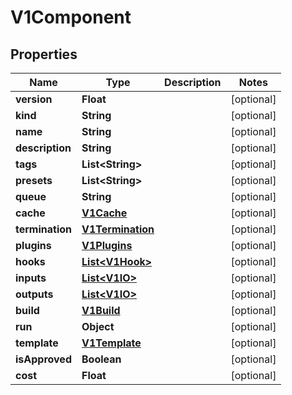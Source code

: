 

# V1Component


## Properties

| Name | Type | Description | Notes |
|------------ | ------------- | ------------- | -------------|
|**version** | **Float** |  |  [optional] |
|**kind** | **String** |  |  [optional] |
|**name** | **String** |  |  [optional] |
|**description** | **String** |  |  [optional] |
|**tags** | **List&lt;String&gt;** |  |  [optional] |
|**presets** | **List&lt;String&gt;** |  |  [optional] |
|**queue** | **String** |  |  [optional] |
|**cache** | [**V1Cache**](V1Cache.md) |  |  [optional] |
|**termination** | [**V1Termination**](V1Termination.md) |  |  [optional] |
|**plugins** | [**V1Plugins**](V1Plugins.md) |  |  [optional] |
|**hooks** | [**List&lt;V1Hook&gt;**](V1Hook.md) |  |  [optional] |
|**inputs** | [**List&lt;V1IO&gt;**](V1IO.md) |  |  [optional] |
|**outputs** | [**List&lt;V1IO&gt;**](V1IO.md) |  |  [optional] |
|**build** | [**V1Build**](V1Build.md) |  |  [optional] |
|**run** | **Object** |  |  [optional] |
|**template** | [**V1Template**](V1Template.md) |  |  [optional] |
|**isApproved** | **Boolean** |  |  [optional] |
|**cost** | **Float** |  |  [optional] |



